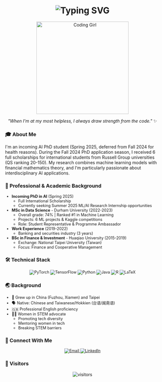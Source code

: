 <h1 align="center">  
  <img src="https://readme-typing-svg.herokuapp.com?font=Fira+Code&weight=500&size=28&pause=1000&color=9C53F7&center=true&vCenter=true&random=false&width=535&lines=Hi+there!+I'm+YanLin-Quinne+%F0%9F%91%8B;A+PhD+Student+in+AI+👩‍💻;Machine+Learning+Engineer+👩‍💻" alt="Typing SVG" />  
</h1>  

<div align="center">  
  <img src="https://media.giphy.com/media/L1R1tvI9svkIWwpVYr/giphy.gif" width="300" alt="Coding Girl"/>  
</div>  

<p align="center">  
  <i>"When I'm at my most helpless, I always draw strength from the code."</i> ✨  
</p>

### 🎓 About Me  
<p align="font-size: 0.9em">  
I'm an incoming AI PhD student (Spring 2025, deferred from Fall 2024 for health reasons). During the Fall 2024 PhD application season, I received 6 full scholarships for international students from Russell Group universities (QS ranking 20-150). My research combines machine learning models with financial mathematics theory, and I'm particularly passionate about interdisciplinary AI applications.  
</p>  

### 💼 Professional & Academic Background  
<div style="font-size: 0.9em">  

- **Incoming PhD in AI** (Spring 2025)  
  - Full International Scholarship  
  - Currently seeking Summer 2025 ML/AI Research Internship opportunities  
- **MSc in Data Science** - Durham University (2022-2023)  
  - Overall grade: 74% | Ranked #1 in Machine Learning  
  - Projects: 6 ML projects & Kaggle competitions  
  - Role: Student Representative & Programme Ambassador  
- **Work Experience** (2019-2022)  
  - Banking and securities industry (3 years)  
- **BSc in Finance & Investment** - Huaqiao University (2015-2019)  
  - Exchange: National Taipei University (Taiwan)  
  - Focus: Finance and Cooperative Management  
</div>  

### 🛠️ Technical Stack  
<p align="center" style="font-size: 0.9em">  
  <img src="https://img.shields.io/badge/PyTorch-%23EE4C2C.svg?style=flat-square&logo=PyTorch&logoColor=white" alt="PyTorch" />  
  <img src="https://img.shields.io/badge/TensorFlow-%23FF6F00.svg?style=flat-square&logo=TensorFlow&logoColor=white" alt="TensorFlow" />  
  <img src="https://img.shields.io/badge/python-3670A0?style=flat-square&logo=python&logoColor=ffdd54" alt="Python" />  
  <img src="https://img.shields.io/badge/java-%23ED8B00.svg?style=flat-square&logo=openjdk&logoColor=white" alt="Java" />  
  <img src="https://img.shields.io/badge/r-%23276DC3.svg?style=flat-square&logo=r&logoColor=white" alt="R" />  
  <img src="https://img.shields.io/badge/latex-%23008080.svg?style=flat-square&logo=latex&logoColor=white" alt="LaTeX" />  
</p>  

### 🌏 Background  
<div style="font-size: 0.9em">  

- 🌱 Grew up in China (Fuzhou, Xiamen) and Taipei  
- 🗣️ Native: Chinese and Taiwanese/Hokkien (台语/闽南语)  
- 🇬🇧 Professional English proficiency  
- 👩‍💻 Women in STEM advocate  
  - Promoting tech diversity  
  - Mentoring women in tech  
  - Breaking STEM barriers  
</div>  

### 🤝 Connect With Me  
<p align="center" style="font-size: 0.9em">  
  <a href="mailto:yan.quinne.lin@outlook.com">  
    <img src="https://img.shields.io/badge/Email-D14836?style=flat-square&logo=gmail&logoColor=white" alt="Email" />  
  </a>  
  <a href="https://www.linkedin.com/in/quinne-yan-lin-49b171264/">  
    <img src="https://img.shields.io/badge/LinkedIn-0077B5?style=flat-square&logo=linkedin&logoColor=white" alt="LinkedIn" />  
  </a>  
</p>  

### 👀 Visitors  
<p align="center">  
  <img src="https://visitor-badge.laobi.icu/badge?page_id=YanLin-Quinne.YanLin-Quinne" alt="visitors" />  
</p>

